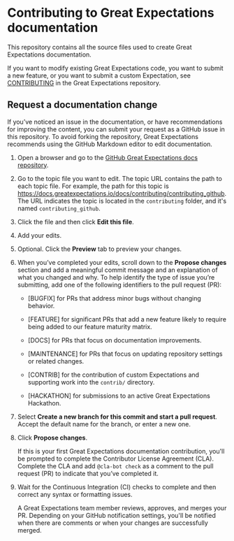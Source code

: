 # Contributing to Great Expectations documentation

This repository contains all the source files used to create Great Expectations documentation. 

If you want to modify existing Great Expectations code, you want to submit a new feature, or you want to submit a custom Expectation, see [CONTRIBUTING](https://github.com/great-expectations/great_expectations/blob/develop/CONTRIBUTING.md) in the Great Expectations repository.

## Request a documentation change

If you’ve noticed an issue in the documentation, or have recommendations for improving the content, you can submit your request as a GitHub issue in this repository. To avoid forking the repository, Great Expectations recommends using the GitHub Markdown editor to edit documentation.

1. Open a browser and go to the [GitHub Great Expectations docs repository](https://github.com/great-expectations/great_expectations/tree/develop/docs).

2. Go to the topic file you want to edit. The topic URL contains the path to each topic file. For example, the path for this topic is <https://docs.greatexpectations.io/docs/contributing/contributing_github>. The URL indicates the topic is located in the `contributing` folder, and it's named `contributing_github`.

3. Click the file and then click **Edit this file**.

4. Add your edits.

5. Optional. Click the **Preview** tab to preview your changes.

6. When you’ve completed your edits, scroll down to the **Propose changes** section and add a meaningful commit message and an explanation of what you changed and why.  To help identify the type of issue you’re submitting, add one of the following identifiers to the pull request (PR):

    - [BUGFIX] for PRs that address minor bugs without changing behavior.

    - [FEATURE] for significant PRs that add a new feature likely to require being added to our feature maturity matrix.

    - [DOCS] for PRs that focus on documentation improvements.

    - [MAINTENANCE] for PRs that focus on updating repository settings or related changes.
		
    - [CONTRIB] for the contribution of custom Expectations and supporting work into the `contrib/` directory.
      
    - [HACKATHON] for submissions to an active Great Expectations Hackathon.

7. Select **Create a new branch for this commit and start a pull request**. Accept the default name for the branch, or enter a new one.

8. Click **Propose changes**.

    If this is your first Great Expectations documentation contribution, you'll be prompted to complete the Contributor License Agreement (CLA). Complete the CLA and add `@cla-bot check` as a comment to the pull request (PR) to indicate that you’ve completed it.

9. Wait for the Continuous Integration (CI) checks to complete and then correct any syntax or formatting issues.

    A Great Expectations team member reviews, approves, and merges your PR. Depending on your GitHub notification settings, you'll be notified when there are comments or when your changes are successfully merged.

